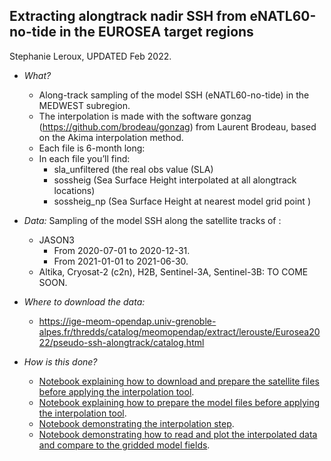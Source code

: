 ## Extracting alongtrack nadir SSH from eNATL60-no-tide in the EUROSEA target regions
Stephanie Leroux, UPDATED Feb 2022.

* _What?_ 
  - Along-track sampling of the model SSH (eNATL60-no-tide) in the MEDWEST subregion. 
  - The interpolation is made with the software gonzag (https://github.com/brodeau/gonzag) from Laurent Brodeau,  based on  the Akima interpolation method.
  - Each file is 6-month long:
  - In each file you’ll find:
    - sla_unfiltered (the real obs value (SLA)
    - sossheig (Sea Surface Height interpolated at all alongtrack locations)
    - sossheig_np (Sea Surface Height at nearest model grid point )

* _Data:_
Sampling of the model SSH along the satellite tracks of :
  - JASON3
    - From 2020-07-01 to 2020-12-31.
    - From 2021-01-01 to 2021-06-30.
  - Altika, Cryosat-2 (c2n), H2B, Sentinel-3A, Sentinel-3B: TO COME SOON.

* _Where to download the data:_
  - https://ige-meom-opendap.univ-grenoble-alpes.fr/thredds/catalog/meomopendap/extract/lerouste/Eurosea2022/pseudo-ssh-alongtrack/catalog.html


* _How is this done?_
  - [Notebook explaining how to download and prepare the satellite files before applying the interpolation tool](https://github.com/ocean-next/EUROSEA/tree/main/notebooks).
  - [Notebook explaining how to prepare the model files before applying the interpolation tool](https://github.com/ocean-next/EUROSEA/tree/main/notebooks).
  - [Notebook demonstrating the interpolation step](https://github.com/ocean-next/EUROSEA/tree/main/notebooks/2022-02-18_interpolation_alongtrack.ipynb).
  - [Notebook demonstrating how to read and plot the interpolated data and compare to the gridded model fields](https://github.com/ocean-next/EUROSEA/tree/main/notebooks/2022-02-18_plot_and_check_alontrack.ipynb).
